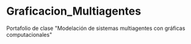 # Graficacion_Multiagentes
Portafolio de clase "Modelación de sistemas multiagentes con gráficas computacionales"
